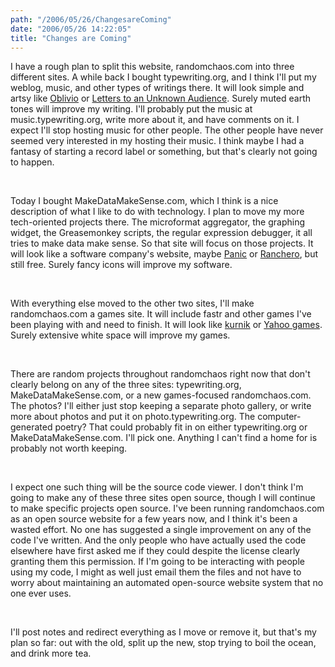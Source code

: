 ```yaml
---
path: "/2006/05/26/ChangesareComing" 
date: "2006/05/26 14:22:05" 
title: "Changes are Coming" 
---
```

<p>I have a rough plan to split this website, randomchaos.com into three different sites. A while back I bought typewriting.org, and I think I'll put my weblog, music, and other types of writings there. It will look simple and artsy like <a href="http://oblivio.com/">Oblivio</a> or <a href="http://ezrakilty.net/ezlog/">Letters to an Unknown Audience</a>. Surely muted earth tones will improve my writing. I'll probably put the music at music.typewriting.org, write more about it, and have comments on it. I expect I'll stop hosting music for other people. The other people have never seemed very interested in my hosting their music. I think maybe I had a fantasy of starting a record label or something, but that's clearly not going to happen.</p><br><p>Today I bought MakeDataMakeSense.com, which I think is a nice description of what I like to do with technology. I plan to move my more tech-oriented projects there. The microformat aggregator, the graphing widget, the Greasemonkey scripts, the regular expression debugger, it all tries to make data make sense. So that site will focus on those projects. It will look like a software company's website, maybe <a href="http://panic.com/">Panic</a> or <a href="http://ranchero.com/">Ranchero</a>, but still free. Surely fancy icons will improve my software.</p><br><p>With everything else moved to the other two sites, I'll make randomchaos.com a games site. It will include fastr and other games I've been playing with and need to finish. It will look like <a href="http://www.kurnik.org/">kurnik</a> or <a href="http://games.yahoo.com/">Yahoo games</a>. Surely extensive white space will improve my games.</p><br><p>There are random projects throughout randomchaos right now that don't clearly belong on any of the three sites: typewriting.org, MakeDataMakeSense.com, or a new games-focused randomchaos.com. The photos? I'll either just stop keeping a separate photo gallery, or write more about photos and put it on photo.typewriting.org. The computer-generated poetry? That could probably fit in on either typewriting.org or MakeDataMakeSense.com. I'll pick one. Anything I can't find a home for is probably not worth keeping.</p><br><p>I expect one such thing will be the source code viewer. I don't think I'm going to make any of these three sites open source, though I will continue to make specific projects open source. I've been running randomchaos.com as an open source website for a few years now, and I think it's been a wasted effort. No one has suggested a single improvement on any of the code I've written. And the only people who have actually used the code elsewhere have first asked me if they could despite the license clearly granting them this permission. If I'm going to be interacting with people using my code, I might as well just email them the files and not have to worry about maintaining an automated open-source website system that no one ever uses.</p><br><p>I'll post notes and redirect everything as I move or remove it, but that's my plan so far: out with the old, split up the new, stop trying to boil the ocean, and drink more tea.</p>